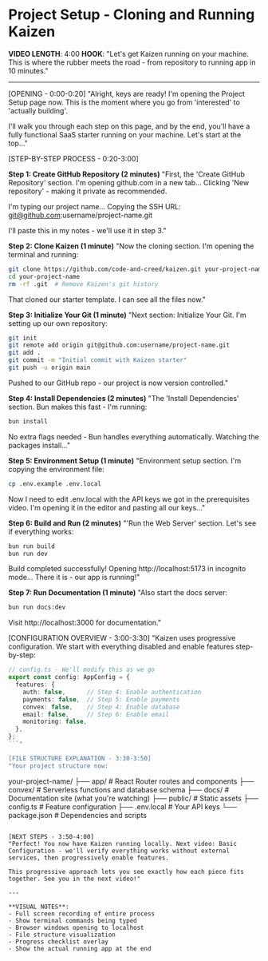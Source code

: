 # Project Setup - Cloning and Running Kaizen

**VIDEO LENGTH**: 4:00
**HOOK**: "Let's get Kaizen running on your machine. This is where the rubber meets the road - from repository to running app in 10 minutes."

---

[OPENING - 0:00-0:20]
"Alright, keys are ready! I'm opening the Project Setup page now. This is the moment where you go from 'interested' to 'actually building'.

I'll walk you through each step on this page, and by the end, you'll have a fully functional SaaS starter running on your machine. Let's start at the top..."

[STEP-BY-STEP PROCESS - 0:20-3:00]

**Step 1: Create GitHub Repository (2 minutes)**
"First, the 'Create GitHub Repository' section. I'm opening github.com in a new tab... Clicking 'New repository' - making it private as recommended.

I'm typing our project name... Copying the SSH URL: git@github.com:username/project-name.git

I'll paste this in my notes - we'll use it in step 3."

**Step 2: Clone Kaizen (1 minute)**
"Now the cloning section. I'm opening the terminal and running:
```bash
git clone https://github.com/code-and-creed/kaizen.git your-project-name
cd your-project-name
rm -rf .git  # Remove Kaizen's git history
```

That cloned our starter template. I can see all the files now."

**Step 3: Initialize Your Git (1 minute)**
"Next section: Initialize Your Git. I'm setting up our own repository:
```bash
git init
git remote add origin git@github.com:username/project-name.git
git add .
git commit -m "Initial commit with Kaizen starter"
git push -u origin main
```

Pushed to our GitHub repo - our project is now version controlled."

**Step 4: Install Dependencies (2 minutes)**
"The 'Install Dependencies' section. Bun makes this fast - I'm running:
```bash
bun install
```

No extra flags needed - Bun handles everything automatically. Watching the packages install..."

**Step 5: Environment Setup (1 minute)**
"Environment setup section. I'm copying the environment file:
```bash
cp .env.example .env.local
```

Now I need to edit .env.local with the API keys we got in the prerequisites video. I'm opening it in the editor and pasting all our keys..."

**Step 6: Build and Run (2 minutes)**
"'Run the Web Server' section. Let's see if everything works:
```bash
bun run build
bun run dev
```

Build completed successfully! Opening http://localhost:5173 in incognito mode... There it is - our app is running!"

**Step 7: Run Documentation (1 minute)**
"Also start the docs server:
```bash
bun run docs:dev
```
Visit http://localhost:3000 for documentation."

[CONFIGURATION OVERVIEW - 3:00-3:30]
"Kaizen uses progressive configuration. We start with everything disabled and enable features step-by-step:

```typescript
// config.ts - We'll modify this as we go
export const config: AppConfig = {
  features: {
    auth: false,      // Step 4: Enable authentication
    payments: false,  // Step 5: Enable payments
    convex: false,    // Step 4: Enable database
    email: false,     // Step 6: Enable email
    monitoring: false,
  },
};
```"

[FILE STRUCTURE EXPLANATION - 3:30-3:50]
"Your project structure now:
```
your-project-name/
├── app/                 # React Router routes and components
├── convex/              # Serverless functions and database schema
├── docs/                # Documentation site (what you're watching)
├── public/              # Static assets
├── config.ts            # Feature configuration
├── .env.local           # Your API keys
└── package.json         # Dependencies and scripts
```"

[NEXT STEPS - 3:50-4:00]
"Perfect! You now have Kaizen running locally. Next video: Basic Configuration - we'll verify everything works without external services, then progressively enable features.

This progressive approach lets you see exactly how each piece fits together. See you in the next video!"

---

**VISUAL NOTES**:
- Full screen recording of entire process
- Show terminal commands being typed
- Browser windows opening to localhost
- File structure visualization
- Progress checklist overlay
- Show the actual running app at the end
